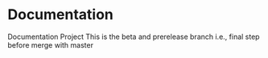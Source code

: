 # Documentation
Documentation Project
This is the beta and prerelease branch i.e., final step before merge with master
